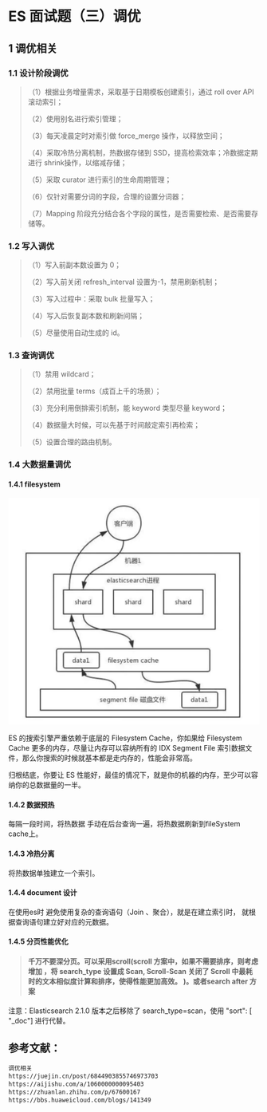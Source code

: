 # ES 面试题（三）调优

## 1 调优相关

### 1.1 设计阶段调优



> （1）根据业务增量需求，采取基于日期模板创建索引，通过 roll over API 滚动索引；
>
> （2）使用别名进行索引管理；
>
> （3）每天凌晨定时对索引做 force\_merge 操作，以释放空间；
>
> （4）采取冷热分离机制，热数据存储到 SSD，提高检索效率；冷数据定期进行 shrink操作，以缩减存储；
>
> （5）采取 curator 进行索引的生命周期管理；
>
> （6）仅针对需要分词的字段，合理的设置分词器；
>
> （7）Mapping 阶段充分结合各个字段的属性，是否需要检索、是否需要存储等。



### 1.2 写入调优



> （1）写入前副本数设置为 0；
>
> （2）写入前关闭 refresh\_interval 设置为-1，禁用刷新机制；
>
> （3）写入过程中：采取 bulk 批量写入；
>
> （4）写入后恢复副本数和刷新间隔；
>
> （5）尽量使用自动生成的 id。

### 1.3 查询调优

> （1）禁用 wildcard；
>
> （2）禁用批量 terms（成百上千的场景）；
>
> （3）充分利用倒排索引机制，能 keyword 类型尽量 keyword；
>
> （4）数据量大时候，可以先基于时间敲定索引再检索；
>
> （5）设置合理的路由机制。

### 1.4 大数据量调优

#### 1.4.1 filesystem

![](../../.gitbook/assets/image%20%2843%29.png)

ES 的搜索引擎严重依赖于底层的 Filesystem Cache，你如果给 Filesystem Cache 更多的内存，尽量让内存可以容纳所有的 IDX Segment File 索引数据文件，那么你搜索的时候就基本都是走内存的，性能会非常高。

归根结底，你要让 ES 性能好，最佳的情况下，就是你的机器的内存，至少可以容纳你的总数据量的一半。



#### 1.4.2 数据预热

每隔一段时间，将热数据 手动在后台查询一遍，将热数据刷新到fileSystem cache上。

#### 1.4.3  冷热分离

将热数据单独建立一个索引。

#### 1.4.4  document 设计

在使用es时 避免使用复杂的查询语句（Join 、聚合），就是在建立索引时， 就根据查询语句建立好对应的元数据。  


#### 1.4.5 分页性能优化

> #### **千万不要深分页。可以采用scroll\(scroll 方案中，如果不需要排序，则考虑增加** ，将 search\_type 设置成 Scan,  Scroll-Scan 关闭了 Scroll 中最耗时的文本相似度计算和排序，使得性能更加高效。 **\)。或者search after 方案**

注意：Elasticsearch 2.1.0 版本之后移除了 search\_type=scan，使用 "sort": \[ "\_doc"\] 进行代替。

## 



## 参考文献：

```text
调优相关
https://juejin.cn/post/6844903855746973703
https://aijishu.com/a/1060000000095403
https://zhuanlan.zhihu.com/p/67600167
https://bbs.huaweicloud.com/blogs/141349

```

